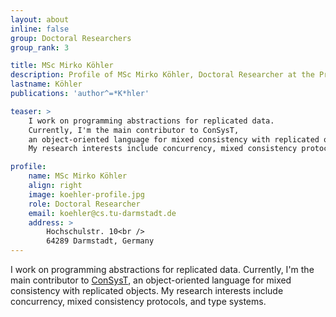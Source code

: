 ```yaml
---
layout: about
inline: false
group: Doctoral Researchers
group_rank: 3

title: MSc Mirko Köhler
description: Profile of MSc Mirko Köhler, Doctoral Researcher at the Programming Group.
lastname: Köhler
publications: 'author^=*K*hler'

teaser: >
    I work on programming abstractions for replicated data.
    Currently, I'm the main contributor to ConSysT,
    an object-oriented language for mixed consistency with replicated objects.
    My research interests include concurrency, mixed consistency protocols, and type systems.

profile:
    name: MSc Mirko Köhler
    align: right
    image: koehler-profile.jpg
    role: Doctoral Researcher
    email: koehler@cs.tu-darmstadt.de
    address: >
        Hochschulstr. 10<br />
        64289 Darmstadt, Germany
---
```


I work on programming abstractions for replicated data.
Currently, I'm the main contributor to [ConSysT](https://consyst-project.github.io/),
an object-oriented language for mixed consistency with replicated objects.
My research interests include concurrency, mixed consistency protocols, and type systems.
